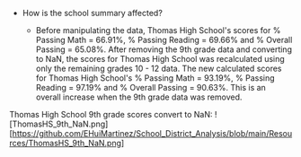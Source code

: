 - How is the school summary affected?

    - Before manipulating the data, Thomas High School's scores for % Passing Math = 66.91%, % Passing Reading = 69.66% and % Overall Passing = 65.08%.  After removing the 9th grade data and converting to NaN, the scores for Thomas High School was recalculated using only the remaining grades 10 - 12 data.  The new calculated scores for Thomas High School's % Passing Math = 93.19%, % Passing Reading = 97.19% and % Overall Passing = 90.63%.  This is an overall increase when the 9th grade data was removed.

Thomas High School 9th grade scores convert to NaN:
![ThomasHS_9th_NaN.png] [https://github.com/EHuiMartinez/School_District_Analysis/blob/main/Resources/ThomasHS_9th_NaN.png]
